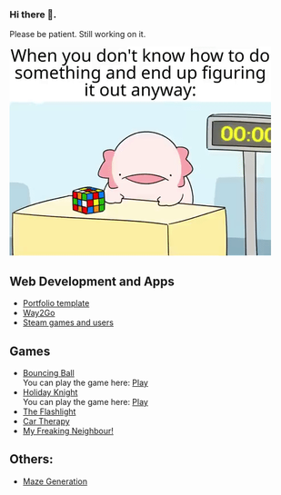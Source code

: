 ### Hi there 👋.
Please be patient. Still working on it.

![](UnderDev.gif)


## Web Development and Apps
- [Portfolio template](https://github.com/Smeurfy/Portfolio)
- [Way2Go](https://github.com/Smeurfy/CCU-Way2Go)
- [Steam games and users](https://github.com/Smeurfy/VI)

## Games
- [Bouncing Ball](https://github.com/Smeurfy/Nokia-3310-Jam)  
You can play the game here: [Play](https://smeurfy.itch.io/bouncing-ball)
- [Holiday Knight](https://github.com/Smeurfy/ThesisImplementation)  
You can play the game here: [Play](https://smeurfy.itch.io/holiday-knight)
- [The Flashlight](https://github.com/Toscan0/GGJ2021)
- [Car Therapy](https://github.com/Toscan0/GGJ2020)
- [My Freaking Neighbour!](https://github.com/SamGomes/my-freaking-neighbour)

## Others:
- [Maze Generation](https://github.com/Smeurfy/MazeGenerator)
<!--
**Smeurfy/Smeurfy** is a ✨ _special_ ✨ repository because its `README.md` (this file) appears on your GitHub profile.

Here are some ideas to get you started:

- 🔭 I’m currently working on ...
- 🌱 I’m currently learning ...
- 👯 I’m looking to collaborate on ...
- 🤔 I’m looking for help with ...
- 💬 Ask me about ...
- 📫 How to reach me: ...
- 😄 Pronouns: ...
- ⚡ Fun fact: ...
-->
